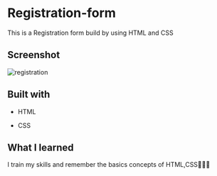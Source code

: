 # Registration-form
This is a Registration form build by using HTML and CSS 

## Screenshot
![registration](https://github.com/Vandana915/RegistrationForm/assets/124566666/318364e6-594b-49ec-b272-3d3d9265377a)


##  Built with
* HTML
+ CSS


## What I learned

I train my skills and remember the basics concepts of HTML,CSS👩🏻‍💻

